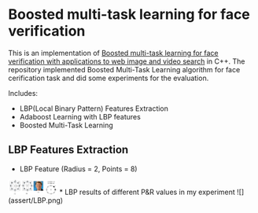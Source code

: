 # Boosted multi-task learning for face verification 
This is an implementation of [Boosted multi-task learning for face verification with applications to web image and video search](http://ieeexplore.ieee.org/document/5206736/?reload=true) in C++. The repository implemented Boosted Multi-Task Learning algorithm for face cerification task and did some experiments for the evaluation.

Includes:
* LBP(Local Binary Pattern)  Features Extraction
* Adaboost Learning with LBP features
* Boosted Multi-Task Learning

## LBP Features Extraction
* LBP Feature (Radius = 2, Points = 8)
<img src="assert/example.png" width="100" />
* LBP results of different P&R values in my experiment
![](assert/LBP.png)
